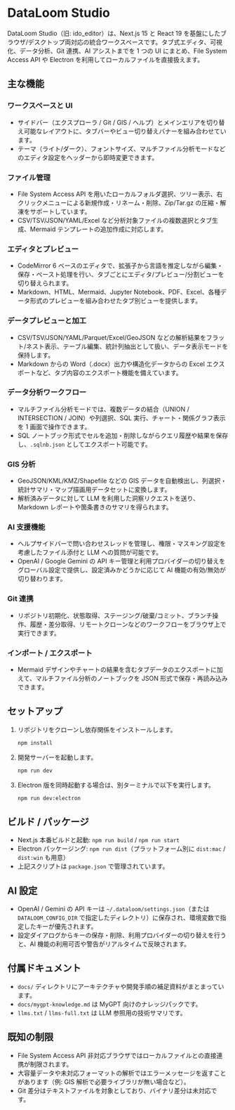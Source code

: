 # DataLoom Studio

DataLoom Studio（旧: ido_editor）は、Next.js 15 と React 19 を基盤にしたブラウザ/デスクトップ両対応の統合ワークスペースです。タブ式エディタ、可視化、データ分析、Git 連携、AI アシストまでを 1 つの UI にまとめ、File System Access API や Electron を利用してローカルファイルを直接扱えます。

## 主な機能

### ワークスペースと UI
- サイドバー（エクスプローラ / Git / GIS / ヘルプ）とメインエリアを切り替え可能なレイアウトに、タブバーやビュー切り替えバナーを組み合わせています。
- テーマ（ライト/ダーク）、フォントサイズ、マルチファイル分析モードなどのエディタ設定をヘッダーから即時変更できます。

### ファイル管理
- File System Access API を用いたローカルフォルダ選択、ツリー表示、右クリックメニューによる新規作成・リネーム・削除、Zip/Tar.gz の圧縮・解凍をサポートしています。
- CSV/TSV/JSON/YAML/Excel など分析対象ファイルの複数選択とタブ生成、Mermaid テンプレートの追加作成に対応します。

### エディタとプレビュー
- CodeMirror 6 ベースのエディタで、拡張子から言語を推定しながら編集・保存・ペースト処理を行い、タブごとにエディタ/プレビュー/分割ビューを切り替えられます。
- Markdown、HTML、Mermaid、Jupyter Notebook、PDF、Excel、各種データ形式のプレビューを組み合わせたタブ別ビューを提供します。

### データプレビューと加工
- CSV/TSV/JSON/YAML/Parquet/Excel/GeoJSON などの解析結果をフラット/ネスト表示、テーブル編集、統計列抽出として扱い、データ表示モードを保持します。
- Markdown からの Word（.docx）出力や構造化データからの Excel エクスポートなど、タブ内容のエクスポート機能を備えています。

### データ分析ワークフロー
- マルチファイル分析モードでは、複数データの結合（UNION / INTERSECTION / JOIN）や列選択、SQL 実行、チャート・関係グラフ表示を 1 画面で操作できます。
- SQL ノートブック形式でセルを追加・削除しながらクエリ履歴や結果を保存し、`.sqlnb.json` としてエクスポート可能です。

### GIS 分析
- GeoJSON/KML/KMZ/Shapefile などの GIS データを自動検出し、列選択・統計サマリ・マップ描画用データセットに変換します。
- 解析済みデータに対して LLM を利用した洞察リクエストを送り、Markdown レポートや箇条書きのサマリを得られます。

### AI 支援機能
- ヘルプサイドバーで問い合わせスレッドを管理し、権限・マスキング設定を考慮したファイル添付と LLM への質問が可能です。
- OpenAI / Google Gemini の API キー管理と利用プロバイダーの切り替えをグローバル設定で提供し、設定済みかどうかに応じて AI 機能の有効/無効が切り替わります。

### Git 連携
- リポジトリ初期化、状態取得、ステージング/破棄/コミット、ブランチ操作、履歴・差分取得、リモートクローンなどのワークフローをブラウザ上で実行できます。

### インポート / エクスポート
- Mermaid デザインやチャートの結果を含むタブデータのエクスポートに加えて、マルチファイル分析のノートブックを JSON 形式で保存・再読み込みできます。

## セットアップ
1. リポジトリをクローンし依存関係をインストールします。
   ```bash
   npm install
   ```
2. 開発サーバーを起動します。
   ```bash
   npm run dev
   ```
3. Electron 版を同時起動する場合は、別ターミナルで以下を実行します。
   ```bash
   npm run dev:electron
   ```

## ビルド / パッケージ
- Next.js 本番ビルドと起動: `npm run build` / `npm run start`
- Electron パッケージング: `npm run dist`（プラットフォーム別に `dist:mac` / `dist:win` も用意）
- 上記スクリプトは `package.json` で管理されています。

## AI 設定
- OpenAI / Gemini の API キーは `~/.dataloom/settings.json`（または `DATALOOM_CONFIG_DIR` で指定したディレクトリ）に保存され、環境変数で指定したキーが優先されます。
- 設定ダイアログからキーの保存・削除、利用プロバイダーの切り替えを行うと、AI 機能の利用可否や警告がリアルタイムで反映されます。

## 付属ドキュメント
- `docs/` ディレクトリにアーキテクチャや開発手順の補足資料がまとまっています。
- `docs/mygpt-knowledge.md` は MyGPT 向けのナレッジパックです。
- `llms.txt` / `llms-full.txt` は LLM 参照用の技術サマリです。

## 既知の制限
- File System Access API 非対応ブラウザではローカルファイルとの直接連携が制限されます。
- 大容量データや未対応フォーマットの解析ではエラーメッセージを返すことがあります（例: GIS 解析で必要ライブラリが無い場合など）。
- Git 差分はテキストファイルを対象としており、バイナリ差分は未対応です。
